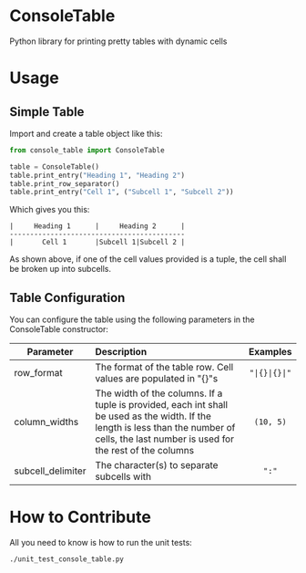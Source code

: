 # ConsoleTable
Python library for printing pretty tables with dynamic cells

# Usage
## Simple Table
Import and create a table object like this:

```python
from console_table import ConsoleTable

table = ConsoleTable()
table.print_entry("Heading 1", "Heading 2")
table.print_row_separator()
table.print_entry("Cell 1", ("Subcell 1", "Subcell 2"))

```

Which gives you this:

```commandline
|     Heading 1      |     Heading 2      |
-------------------------------------------
|       Cell 1       |Subcell 1|Subcell 2 |
```
As shown above, if one of the cell values provided is a tuple, the cell shall be broken up into subcells.

## Table Configuration
You can configure the table using the following parameters in the ConsoleTable constructor:

| Parameter         | Description   | Examples |
| ----------------- |:--------------|:--------:|
| row_format        | The format of the table row. Cell values are populated in "{}"s | <code>"&#124;{}&#124;{}&#124;"</code> |
| column_widths     | The width of the columns. If a tuple is provided, each int shall be used as the width.  If the length is less than the number of cells, the last number is used for the rest of the columns | <nobr>`(10, 5)`</nobr> |
| subcell_delimiter | The character(s) to separate subcells with | `":"` |

# How to Contribute
All you need to know is how to run the unit tests:

```
./unit_test_console_table.py
```